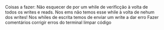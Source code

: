 Coisas a fazer:
Não esquecer de por um while de verificção à volta de todos os writes e reads. Nos ems não temos esse while à volta de nehum dos writes!
Nos whiles de escrita temos de enviar um write a dar erro
Fazer comentários
corrigir erros do terminal
limpar código
